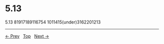 # 5.13

5.13
81917189116754
1011415(under)3162201213


---
[← Prev](/pages/page-229.md) &nbsp; [Top](/index.md) &nbsp; [Next →](/pages/page-231.md)
